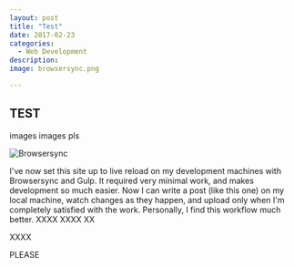 ```yaml
---
layout: post
title: "Test"
date: 2017-02-23
categories:
  - Web Development
description: 
image: browsersync.png

---
```


## TEST
images
images pls

![Browsersync](browsersync.png)

I've now set this site up to live reload on my development machines with Browsersync and Gulp. It required very minimal work, and makes development so much easier.
Now I can write a post (like this one) on my local machine, watch changes as they happen, and upload only when I'm completely satisfied with the work.
Personally, I find this workflow much better.
XXXX
XXXX
XX

XXXX

PLEASE
<!--XX-->

